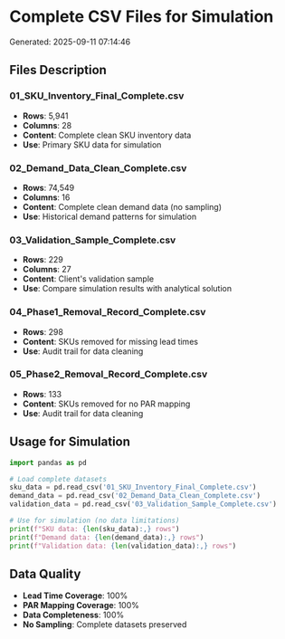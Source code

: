 # Complete CSV Files for Simulation
Generated: 2025-09-11 07:14:46

## Files Description

### 01_SKU_Inventory_Final_Complete.csv
- **Rows**: 5,941
- **Columns**: 28
- **Content**: Complete clean SKU inventory data
- **Use**: Primary SKU data for simulation

### 02_Demand_Data_Clean_Complete.csv
- **Rows**: 74,549
- **Columns**: 16
- **Content**: Complete clean demand data (no sampling)
- **Use**: Historical demand patterns for simulation

### 03_Validation_Sample_Complete.csv
- **Rows**: 229
- **Columns**: 27
- **Content**: Client's validation sample
- **Use**: Compare simulation results with analytical solution

### 04_Phase1_Removal_Record_Complete.csv
- **Rows**: 298
- **Content**: SKUs removed for missing lead times
- **Use**: Audit trail for data cleaning

### 05_Phase2_Removal_Record_Complete.csv
- **Rows**: 133
- **Content**: SKUs removed for no PAR mapping
- **Use**: Audit trail for data cleaning

## Usage for Simulation

```python
import pandas as pd

# Load complete datasets
sku_data = pd.read_csv('01_SKU_Inventory_Final_Complete.csv')
demand_data = pd.read_csv('02_Demand_Data_Clean_Complete.csv')
validation_data = pd.read_csv('03_Validation_Sample_Complete.csv')

# Use for simulation (no data limitations)
print(f"SKU data: {len(sku_data):,} rows")
print(f"Demand data: {len(demand_data):,} rows")
print(f"Validation data: {len(validation_data):,} rows")
```

## Data Quality
- **Lead Time Coverage**: 100%
- **PAR Mapping Coverage**: 100%
- **Data Completeness**: 100%
- **No Sampling**: Complete datasets preserved
